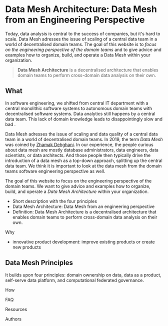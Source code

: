# Data Mesh Architecture: Data Mesh from an Engineering Perspective

Today, data analysis is central to the success of companies, but it's hard to scale.
Data Mesh adresses the issue of scaling of a central data team in a world of decentralised domain teams.
The goal of this website is to *focus on the engineering perspective of the domain teams* and to give advice and examples how to organize, build, and operate a Data Mesh within your organization.

> **Data Mesh Architecture** is a decentralised architecture that enables domain teams to perform cross-domain data analysis on their own.

## What

In software engineering, we shifted from central IT department with a central monolithic software systems to autonomous domain teams with decentralised software systems. Data analytics still happens by a central data team. This lack of domain knowledge leads to disappointingly slow and bad . 








Data Mesh adresses the issue of scaling and data quality of a central data team in a world of decentralised domain teams.
In 2019, the term *Data Mesh* was coined by [Zhamak Dehghani](https://martinfowler.com/articles/data-monolith-to-mesh.html).
In our experience, the people curious about data mesh are mostly database administrators, data engineers, data scientists, or data architects. 
And those people then typically drive the introduction of a data mesh as a top-down approach, splitting up the central data team.
We think it is important to look at the data mesh from the domain teams software engineering perspective as well.

The goal of this website to focus on the engineering perspective of the domain teams.
We want to give advice and examples how to organize, build, and operate a *Data Mesh Architecture* within your organization.


- Short description with the four principles
- Data Mesh Architecture: Data Mesh from an engineering perspective
- Definition: Data Mesh Architecture is a decentralised architecture that enables domain teams to perform cross-domain data analysis on their own.

Why
- innovative product development: improve existing products or create new products

## Data Mesh Principles
It builds upon four principles: domain ownership on data, data as a product, self-serve data platform, and computational federated governance.

How


FAQ

Resources


Authors
